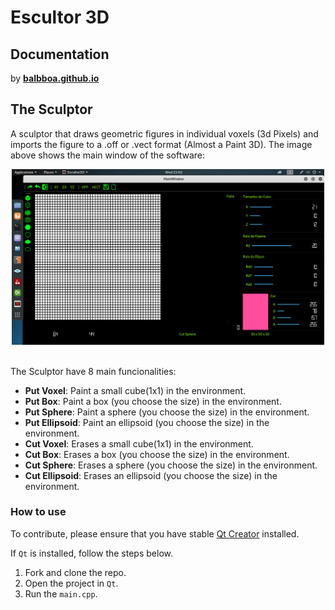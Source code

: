 # Escultor 3D

## Documentation

by **[balbboa.github.io](https://balbboa.github.io)**

## The Sculptor

A sculptor that draws geometric figures in individual voxels (3d Pixels) and imports the figure to a .off or .vect format (Almost a Paint 3D). The image above shows the main window of the software:
  <br>
  <p align="center">
  <img src="Escultor3D/images/print.png" width="500px;">
  </p>
  <br>
  The Sculptor have 8 main funcionalities:
 <br>
 <ul>
   <li><b>Put Voxel</b>: Paint a small cube(1x1) in the environment.</li> 
   <li><b>Put Box</b>: Paint a box (you choose the size) in the environment.</li> 
   <li><b>Put Sphere</b>: Paint a sphere (you choose the size) in the environment.</li>
   <li><b>Put Ellipsoid</b>: Paint an ellipsoid (you choose the size) in the environment.</li> 
   <li><b>Cut Voxel</b>: Erases a small cube(1x1) in the environment.</li> 
   <li><b>Cut Box</b>: Erases a box (you choose the size) in the environment.</li> 
   <li><b>Cut Sphere</b>: Erases a sphere (you choose the size) in the environment.</li>
   <li><b>Cut Ellipsoid</b>: Erases an ellipsoid (you choose the size) in the environment.</li>
 </ul>

### How to use

To contribute, please ensure that you have stable [Qt Creator](https://www.qt.io/) installed.

If `Qt` is installed, follow the steps below.

1. Fork and clone the repo.
2. Open the project in `Qt`.
3. Run the `main.cpp`.

